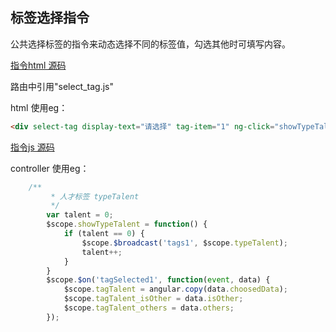 ## 标签选择指令

公共选择标签的指令来动态选择不同的标签值，勾选其他时可填写内容。

[指令html 源码](https://github.com/abergCat/Memory-House/blob/master/select_tag.html)

路由中引用"select_tag.js"

html 使用eg：

``` html
<div select-tag display-text="请选择" tag-item="1" ng-click="showTypeTalent()"></div>

```

[指令js 源码](https://github.com/abergCat/Memory-House/blob/master/select_tag.js)

controller 使用eg：

``` js
    /**
		 * 人才标签 typeTalent
		 */
		var talent = 0;
		$scope.showTypeTalent = function() {
			if (talent == 0) {
				$scope.$broadcast('tags1', $scope.typeTalent);
				talent++;
			}
		}
		$scope.$on('tagSelected1', function(event, data) {
			$scope.tagTalent = angular.copy(data.choosedData);
			$scope.tagTalent_isOther = data.isOther;
			$scope.tagTalent_others = data.others;
		});
```
